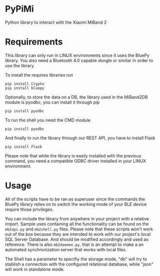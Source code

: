 # PyPiMi
Python library to interact with the Xiaomi MiBand 2

# Requirements
This library can only run in LINUX environments since it uses the BluePy library.
You also need a Bluetooth 4.0 capable dongle or similar in order to use the library.

To install the requires libraries run
```
pip install Crypto
pip install bluepy
```

Optionally, to store the data on a DB, the library used in the MiBand2DB module is pyodbc, you can install it through pip
```
pip install pyodbc
```

To run the shell you need the CMD module
```
pip install pyodbc
```

And finally to run the library through our REST API, you have to install Flask
```
pip install Flask
```

Please note that while the library is easily installed with the previous command, you need a compatible ODBC driver installed in your LINUX environment.

# Usage
All of the scripts have to be ran as superuser since the commands the BluePy library relies on to switch the working mode of your BLE device require those privileges.

You can include the library from anywhere in your project with a relative import. Sample uses containing all the functionality can be found on the ```mb2api.py``` and ```mb2shell.py``` files. Please note that these scripts won't work out of the box because they are intended to work with our project's local SQL Server Database. And should be modified accordingly and used as reference. There is also ```mb2daemon.py```, that is an attempt to make a an automated synchronization server that works with local files.

The Shell has a parameter to specifiy the storage mode, "db" will try to stablish a connection with the configured relational database, while "json" will work in standalone mode.
